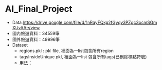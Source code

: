 # AI_Final_Project

* Data:https://drive.google.com/file/d/1nRqyFQkg2fGyqv3PZgc3ocmSGmXUvAAe/view
* 國內旅遊資料：34559筆
* 國外旅遊資料：49996筆
* Dataset
    * regions.pkl : pkl file, 裡面為一list包含所有region
    * tagsInsideUnique.pkl, 裡面為一list 包含所有tags(已刪除標點符號)
    * 用法：

